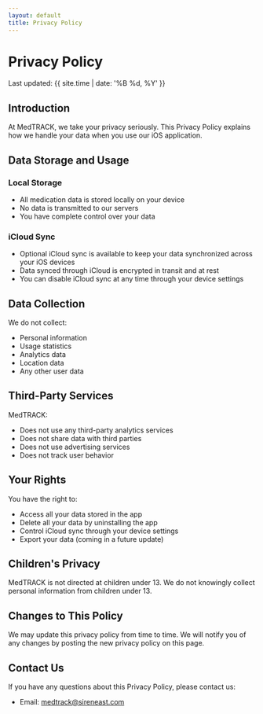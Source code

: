 ```yaml
---
layout: default
title: Privacy Policy
---
```


# Privacy Policy

Last updated: {{ site.time | date: '%B %d, %Y' }}

## Introduction

At MedTRACK, we take your privacy seriously. This Privacy Policy explains how we handle your data when you use our iOS application.

## Data Storage and Usage

### Local Storage
- All medication data is stored locally on your device
- No data is transmitted to our servers
- You have complete control over your data

### iCloud Sync
- Optional iCloud sync is available to keep your data synchronized across your iOS devices
- Data synced through iCloud is encrypted in transit and at rest
- You can disable iCloud sync at any time through your device settings

## Data Collection

We do not collect:
- Personal information
- Usage statistics
- Analytics data
- Location data
- Any other user data

## Third-Party Services

MedTRACK:
- Does not use any third-party analytics services
- Does not share data with third parties
- Does not use advertising services
- Does not track user behavior

## Your Rights

You have the right to:
- Access all your data stored in the app
- Delete all your data by uninstalling the app
- Control iCloud sync through your device settings
- Export your data (coming in a future update)

## Children's Privacy

MedTRACK is not directed at children under 13. We do not knowingly collect personal information from children under 13.

## Changes to This Policy

We may update this privacy policy from time to time. We will notify you of any changes by posting the new privacy policy on this page.

## Contact Us

If you have any questions about this Privacy Policy, please contact us:

- Email: [medtrack@sireneast.com](mailto:medtrack@sireneast.com)